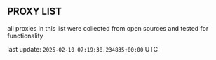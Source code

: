 ## PROXY LIST

all proxies in this list were collected from open sources and tested for functionality

last update: `2025-02-10 07:19:38.234835+00:00` UTC